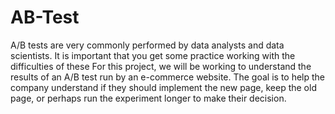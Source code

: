 # AB-Test
A/B tests are very commonly performed by data analysts and data scientists.  It is important that you get some practice working with the difficulties of these   For this project, we will be working to understand the results of an A/B test run by an e-commerce website.  The goal is to help the company understand if they should implement the new page, keep the old page, or perhaps run the experiment longer to make their decision.
